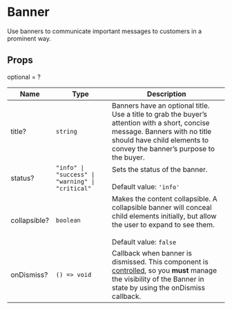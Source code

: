 # Banner

Use banners to communicate important messages to customers in a prominent way.

## Props
optional = ?

| Name | Type | Description |
| --- | --- | --- |
| title? | <code>string</code> | Banners have an optional title. Use a title to grab the buyer’s attention with a short, concise message. Banners with no title should have child elements to convey the banner’s purpose to the buyer.  |
| status? | <code>"info" &#124; "success" &#124; "warning" &#124; "critical"</code> | Sets the status of the banner.<br /><br />Default value: <code>'info'</code> |
| collapsible? | <code>boolean</code> | Makes the content collapsible. A collapsible banner will conceal child elements initially, but allow the user to expand to see them.<br /><br />Default value: <code>false</code> |
| onDismiss? | <code>() => void</code> | Callback when banner is dismissed. This component is [controlled](https://reactjs.org/docs/forms.html#controlled-components), so you **must** manage the visibility of the Banner in state by using the onDismiss callback.  |